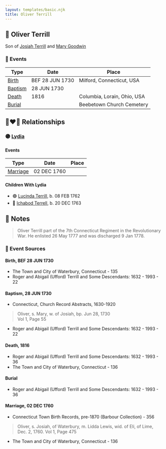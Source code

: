 ```yaml
---
layout: templates/basic.njk
title: Oliver Terrill
---
```

## 🔵 Oliver Terrill

Son of [Josiah Terrill](/people/8/80183041) and [Mary Goodwin](/people/4/49404198)

### 📆 Events

Type | Date | Place
------ | ------ | ------
[Birth](#event-8c0fa50d-2646-461e-b887-b226c6028c36) | BEF 28 JUN 1730 | Milford, Connecticut, USA
[Baptism](#event-a501ce84-ce3b-4b48-b065-d120f970dcb6) | 28 JUN 1730 |
[Death](#event-1d031bb0-458e-4b12-a57a-ac067145cd54) | 1816 | Columbia, Lorain, Ohio, USA
[Burial](#event-adcc4f2c-d9e1-4588-83ee-751f04a5ef5b) |  | Beebetown Church Cemetery

## 👩‍❤️‍👨 Relationships

### 🟣 [Lydia ](/people/1/18213296)

#### Events

Type | Date | Place
------ | ------ | ------
[Marriage](#event-9f548f3d-3997-45fd-9adf-05023b3b403d) | 02 DEC 1760 |
#### Children With Lydia
* 🟣 [Lucinda Terrill](/people/7/77474035), b. 08 FEB 1762
* 🔵 [Ichabod Terrell](/people/6/66420816), b. 20 DEC 1763
## 📝 Notes
>   
  > Oliver Terrill part of the 7th Connecticut Regiment in the Revolutionary War. He enlisted 26 May 1777 and was discharged 9 Jan 1778.
### 📰 Event Sources

#### <a id="event-8c0fa50d-2646-461e-b887-b226c6028c36"></a> Birth, BEF 28 JUN 1730
* The Town and City of Waterbury, Connecticut  - 135
* Roger and Abigail (Ufford) Terrill and Some Descendants: 1632 - 1993  - 22

#### <a id="event-a501ce84-ce3b-4b48-b065-d120f970dcb6"></a> Baptism, 28 JUN 1730
* Connecticut, Church Record Abstracts, 1630-1920
>   
  > Oliver, s. Mary, w. of Josiah, bp. Jun 28, 1730  
  > Vol 1, Page 55
* Roger and Abigail (Ufford) Terrill and Some Descendants: 1632 - 1993  - 22

#### <a id="event-1d031bb0-458e-4b12-a57a-ac067145cd54"></a> Death, 1816
* Roger and Abigail (Ufford) Terrill and Some Descendants: 1632 - 1993  - 36
* The Town and City of Waterbury, Connecticut  - 136

#### <a id="event-adcc4f2c-d9e1-4588-83ee-751f04a5ef5b"></a> Burial
* Roger and Abigail (Ufford) Terrill and Some Descendants: 1632 - 1993  - 36
#### <a id="event-9f548f3d-3997-45fd-9adf-05023b3b403d"></a> Marriage, 02 DEC 1760
* Connecticut Town Birth Records, pre-1870 (Barbour Collection)  - 356
>   
  > Oliver, s. Josiah, of Waterbury, m. Lidda Lewis, wid. of Eli, of Lime, Dec. 2, 1760. Vol 1, Page 475
* The Town and City of Waterbury, Connecticut  - 136
